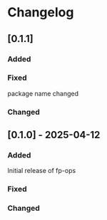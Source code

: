 # Changelog

## [0.1.1]

### Added

### Fixed
package name changed

### Changed



## [0.1.0] - 2025-04-12

### Added
Initial release of fp-ops

### Fixed


### Changed
